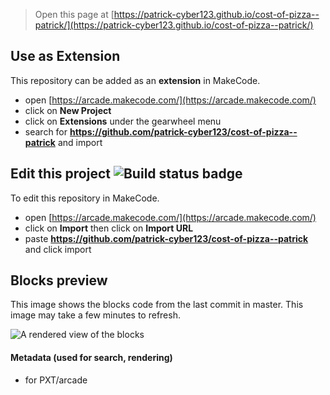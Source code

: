  


> Open this page at [https://patrick-cyber123.github.io/cost-of-pizza--patrick/](https://patrick-cyber123.github.io/cost-of-pizza--patrick/)

## Use as Extension

This repository can be added as an **extension** in MakeCode.

* open [https://arcade.makecode.com/](https://arcade.makecode.com/)
* click on **New Project**
* click on **Extensions** under the gearwheel menu
* search for **https://github.com/patrick-cyber123/cost-of-pizza--patrick** and import

## Edit this project ![Build status badge](https://github.com/patrick-cyber123/cost-of-pizza--patrick/workflows/MakeCode/badge.svg)

To edit this repository in MakeCode.

* open [https://arcade.makecode.com/](https://arcade.makecode.com/)
* click on **Import** then click on **Import URL**
* paste **https://github.com/patrick-cyber123/cost-of-pizza--patrick** and click import

## Blocks preview

This image shows the blocks code from the last commit in master.
This image may take a few minutes to refresh.

![A rendered view of the blocks](https://github.com/patrick-cyber123/cost-of-pizza--patrick/raw/master/.github/makecode/blocks.png)

#### Metadata (used for search, rendering)

* for PXT/arcade
<script src="https://makecode.com/gh-pages-embed.js"></script><script>makeCodeRender("{{ site.makecode.home_url }}", "{{ site.github.owner_name }}/{{ site.github.repository_name }}");</script>

